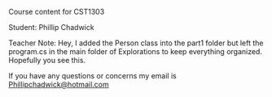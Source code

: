 Course content for CST1303

Student: Phillip Chadwick

Teacher Note:
Hey, I added the Person class into the part1 folder but left the program.cs in the main folder of Explorations to keep everything organized.
Hopefully you see this.

If you have any questions or concerns my email is Phillipchadwick@hotmail.com
